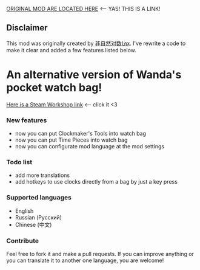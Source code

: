 [ORIGINAL MOD ARE LOCATED HERE](https://steamcommunity.com/sharedfiles/filedetails/?id=2600253880) <-- YAS! THIS IS A LINK!

## Disclaimer

This mod was originally created by [非自然对数㏑x](https://steamcommunity.com/profiles/76561198430346404). I've rewrite a code to make it clear and added a few features listed below.

# An alternative version of Wanda's pocket watch bag!
[Here is a Steam Workshop link](https://steamcommunity.com/sharedfiles/filedetails/?id=2614109454) <-- click it <3

### New features

- now you can put Clockmaker's Tools into watch bag
- now you can put Time Pieces into watch bag
- now you can configurate mod language at the mod settings

### Todo list

- add more translations
- add hotkeys to use clocks directly from a bag by just a key press

### Supported languages

- English
- Russian (Русский)
- Chinese (中文)

### Contribute
Feel free to fork it and make a pull requests. If you can improve anything or you can translate it to another one language, you are welcome!